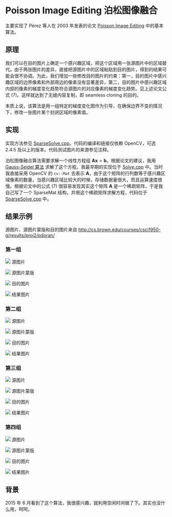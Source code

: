 # Poisson Image Editing 泊松图像融合

主要实现了 Pérez 等人在 2003 年发表的论文 [Poisson Image Editing](
https://www.cs.jhu.edu/~misha/Fall07/Papers/Perez03.pdf) 中的基本算法。

## 原理
我们可以在目的图片上确定一个感兴趣区域，把这个区域用一张源图片中的区域替代。由于两张图片的差异，直接把源图片中的区域粘贴到目的图片，得到的结果可能会很不协调。为此，我们增加一些修改目的图片的约束：第一，目的图片中感兴趣区域的边界像素和外部周边的像素没有显著差异，第二，目的图片中感兴趣区域内部的像素的梯度变化趋势符合源图片的对应像素的梯度变化趋势。见上述论文公式 (7)。这样就达到了无缝内容复制，即 seamless cloning 的目的。

本质上说，该算法是用一组特定的梯度变化图作为引导，在确保边界不变的情况下，修改一张图片某个封闭区域的像素值。

## 实现
实现方法参见 [SparseSolve.cpp](PoissonImageEditing/SparseSolve.cpp)。代码的编译和链接仅依赖 OpenCV，可选 2.4.5 及以上的版本。代码测试图片的来源参见注释。

泊松图像融合算法需要求解一个线性方程组 $\mathbf A \mathbf x = \mathbf b$。根据论文的建议，我用 [Gauss-Seidel 算法](https://en.wikipedia.org/wiki/Gauss%E2%80%93Seidel_method) 求解了这个方程。我最早期的实现位于 [Solve.cpp](PoissonImageEditing/Solve.cpp) 中。当时我直接采用 OpenCV 的 `cv::Mat` 去表示 $\mathbf A$，由于这个矩阵的行列数等于感兴趣区域像素的数量，当感兴趣区域比较大的时候，存储数据量很大，而且运算速度很慢。根据论文中的公式 (7) 很容易发现其实这个矩阵 $\mathbf A$ 是一个稀疏矩阵，于是我自己写了一个 SparseMat 结构，并用这个稀疏矩阵求解方程，代码位于 [SparseSolve.cpp](PoissonImageEditing/SparseSolve.cpp) 中。

## 结果示例
源图片、源图片蒙版和目的图片来自 http://cs.brown.edu/courses/csci1950-g/results/proj2/pdoran/
### 第一组
![](PoissonImageEditing/src_img01.jpg)
源图片

![](PoissonImageEditing/mask_img01.jpg)
源图片蒙版

![](PoissonImageEditing/tar_img01.jpg)
目的图片

![](PoissonImageEditing/result3.jpg)
结果图片

### 第二组
![](PoissonImageEditing/src_img02.jpg)
源图片

![](PoissonImageEditing/mask_img02.jpg)
源图片蒙版

![](PoissonImageEditing/tar_img02.jpg)
目的图片

![](PoissonImageEditing/result4.jpg)
结果图片

### 第三组
![](PoissonImageEditing/src_img03.jpg)
源图片

![](PoissonImageEditing/mask_img03.jpg)
源图片蒙版

![](PoissonImageEditing/tar_img03.jpg)
目的图片

![](PoissonImageEditing/result5.jpg)
结果图片

### 第四组
![](PoissonImageEditing/src_img04.jpg)
源图片

![](PoissonImageEditing/mask_img04.jpg)
源图片蒙版

![](PoissonImageEditing/tar_img04.jpg)
目的图片

![](PoissonImageEditing/result6.jpg)
结果图片

## 背景
2015 年 6 月看到了这个算法，我很感兴趣，就利用空闲时间做了下。其实也没什么用，呵呵。
